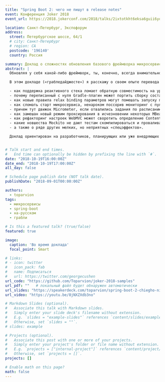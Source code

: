 ```yaml
---
title: "Spring Boot 2: чего не пишут в release notes"
event: Конференция Joker 2018
event_url: https://2018.jokerconf.com/2018/talks/2ixtotkht6eksa6guii6yq/

location: Санкт-Петербург, Экспофорум
address:
  street: Петербургское шоссе, 64/1
  # city: Санкт-Петербург
  # region: CA
  postcode: '196140'
  country: Россия

summary: Доклад о сложностях обновления базового фреймворка микросервисов
abstract: |
  Обновляя у себя какой-либо фреймворк, ты, конечно, всегда внимательно читаешь его release notes и migration guide;) Но даже если это правда, тебя может поджидать множество сюрпризов, особенно если это мажорное обновление такого базового фреймворка, как Spring Boot. Помимо себя, он привносит обновления для своего BOM, а это ~150 транзитивных зависимостей на все случаи жизни — такой upgrade не может пройти без накладок...

  В этом докладе («грабледайджесте») я расскажу о своем опыте перевода микросервисного приложения на Spring Boot 2, проведу по многим собранным в ходе этого граблям и покажу для каждого случая решение или обходной путь. В частности, я расскажу:

  - как поддержка реактивного стека ломает обратную совместимость на уровне исходного кода;
  - почему переписанный с нуля Gradle-плагин может портить сборку составного - проекта и содержимое выходного JAR;
  - как новые правила relax binding параметров могут помешать запуску приложения;
  - как сломать старт микросервиса, ненароком поссорив мониторинг с пулом коннектов;
  - причем тут движок Micrometer, если отвалились задания по расписанию;
  - как замешан новый режим проксирования в исчезновении некоторых MBean из JMX;
  - как рефакторинг настроек WebMVC может своротить определение Content-Type при отдаче файлов;
  - какие новшества Mockito не дают тестам скомпилироваться и проваливают надежно проходившие тесты;
  - а также о ряде других мелких, но неприятных «спецэффектов».

  Доклад ориентирован на разработчиков, планирующих или уже внедряющих Spring Boot 2 поверх старой версии или с нуля.


# Talk start and end times.
#   End time can optionally be hidden by prefixing the line with `#`.
date: "2018-10-19T16:00:00Z"
date_end: "2018-10-19T17:00:00Z"
all_day: false

# Schedule page publish date (NOT talk date).
publishDate: "2018-09-01T00:00:00Z"

authors:
  - toparvion
tags:
  - микросервисы
  - spring-boot
  - на-русском
  - грабли

# Is this a featured talk? (true/false)
featured: true

image:
  caption: 'Во время доклада'
  focal_point: Smart

# links:
# - icon: twitter
#   icon_pack: fab
#   name: Подписаться
#   url: https://twitter.com/georgecushen
url_code: "https://github.com/Toparvion/joker-2018-samples"
url_pdf: ""   # локальный файл будет обнаружен автоматически
url_slides: "https://speakerdeck.com/toparvion/spring-boot-2-chiegho-nie-pishut-v-release-notes"
url_video: "https://youtu.be/8jNXZXdb3no"

# Markdown Slides (optional).
#   Associate this talk with Markdown slides.
#   Simply enter your slide deck's filename without extension.
#   E.g. `slides = "example-slides"` references `content/slides/example-slides.md`.
#   Otherwise, set `slides = ""`.
# slides: example

# Projects (optional).
#   Associate this post with one or more of your projects.
#   Simply enter your project's folder or file name without extension.
#   E.g. `projects = ["internal-project"]` references `content/project/deep-learning/index.md`.
#   Otherwise, set `projects = []`.
projects: []

# Enable math on this page?
math: false
---
```

